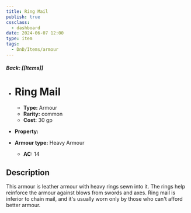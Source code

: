 ```yaml
---
title: Ring Mail
publish: true
cssclass:
  - dashboard
date: 2024-06-07 12:00
type: item
tags:
  - DnD/Items/armour
---
```


##### Back: [[Items]]

- # Ring Mail

    - **Type:** Armour
    - **Rarity:** common
    - **Cost:** 30 gp
- **Property:** 
- **Armour type:** Heavy Armour
    - **AC:** 14

## Description 

This armour is leather armour with heavy rings sewn into it. The rings help reinforce the armour against blows from swords and axes. Ring mail is inferior to chain mail, and it's usually worn only by those who can't afford better armour. 
